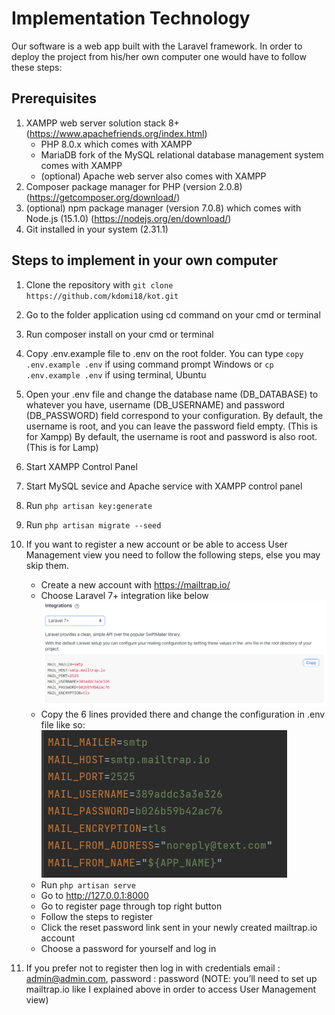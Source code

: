 # Implementation Technology

Our software is a web app built with the Laravel framework. In order to deploy the project from his/her own computer one would have to follow these steps:

## Prerequisites
1. XAMPP web server solution stack 8+ (https://www.apachefriends.org/index.html)
   - PHP 8.0.x which comes with XAMPP
   - MariaDB fork of the MySQL relational database management system comes with XAMPP
   - (optional) Apache web server also comes with XAMPP
2. Composer package manager for PHP (version 2.0.8) (https://getcomposer.org/download/)
3. (optional) npm package manager (version 7.0.8) which comes with Node.js (15.1.0) (https://nodejs.org/en/download/)
4. Git installed in your system (2.31.1)

## Steps to implement in your own computer
1. Clone the repository with `git clone https://github.com/kdomi18/kot.git`
2. Go to the folder application using cd command on your cmd or terminal
3. Run composer install on your cmd or terminal
4. Copy .env.example file to .env on the root folder. You can type `copy .env.example .env` if using command prompt Windows or `cp .env.example .env` if using terminal, Ubuntu
5. Open your .env file and change the database name (DB_DATABASE) to whatever you have, username (DB_USERNAME) and password (DB_PASSWORD) field correspond to your configuration.
   By default, the username is root, and you can leave the password field empty. (This is for Xampp)
   By default, the username is root and password is also root. (This is for Lamp)
6. Start XAMPP Control Panel
7. Start MySQL sevice and Apache service with XAMPP control panel
8. Run `php artisan key:generate`
9. Run `php artisan migrate --seed`
10. If you want to register a new account or be able to access User Management view you need to follow the following steps, else you may skip them.
    - Create a new account with https://mailtrap.io/
    - Choose Laravel 7+ integration like below <br />![intg.png](intg.png)
    - Copy the 6 lines provided there and change the configuration in .env file like so: <br />![img](en.png)
    - Run `php artisan serve`
    - Go to http://127.0.0.1:8000
    - Go to register page through top right button
    - Follow the steps to register
    - Click the reset password link sent in your newly created mailtrap.io account
    - Choose a password for yourself and log in
    
11. If you prefer not to register then log in with credentials email : admin@admin.com,  password : password (NOTE: you’ll need to set up mailtrap.io like I explained above in order to access User Management view)


